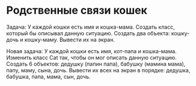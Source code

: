 # Родственные связи кошек
Задача: У каждой кошки есть имя и кошка-мама.
Создать класс, который бы описывал данную ситуацию.
Создать два объекта: кошку-дочь и кошку-маму.
Вывести их на экран.

Новая задача: У каждой кошки есть имя, кот-папа и кошка-мама.
Изменить класс Cat так, чтобы он мог описать данную ситуацию.
Создать 6 объектов: дедушку (папин папа), бабушку (мамина мама), папу, маму, сына, дочь.
Вывести их всех на экран в порядке: дедушка, бабушка, папа, мама, сын, дочь.